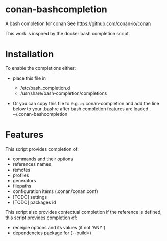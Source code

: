 # conan-bashcompletion

A bash completion for conan
See https://github.com/conan-io/conan

This work is inspired by the docker bash completion script.

# Installation

To enable the completions either:
* place this file in 
    * /etc/bash_completion.d
    * /usr/share/bash-completion/completions

* Or you can copy this file to e.g. ~/.conan-completion and add the line
below to your .bashrc after bash completion features are loaded
. ~/.conan-bashcompletion


# Features

This script provides completion of:
  * commands and their options
  * references names
  * remotes
  * profiles
  * generators
  * filepaths
  * configuration items (.conan/conan.conf)
  * [TODO] settings
  * [TODO] packages id


This script also provides contextual completion
if the reference is defined, this script provides completion of:
  - receipie options and its values (if not 'ANY')
  - dependencies package for (--build=<packX>)

